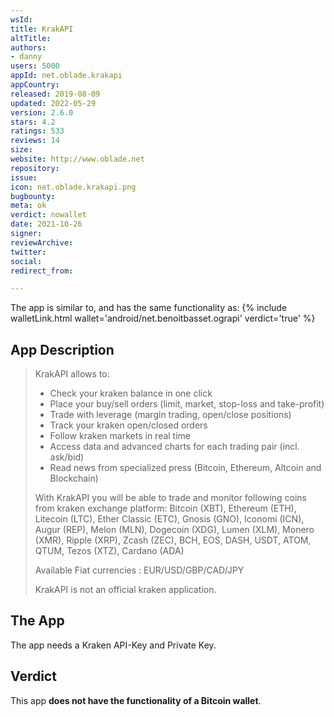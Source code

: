 ```yaml
---
wsId: 
title: KrakAPI
altTitle: 
authors:
- danny
users: 5000
appId: net.oblade.krakapi
appCountry: 
released: 2019-08-09
updated: 2022-05-29
version: 2.6.0
stars: 4.2
ratings: 533
reviews: 14
size: 
website: http://www.oblade.net
repository: 
issue: 
icon: net.oblade.krakapi.png
bugbounty: 
meta: ok
verdict: nowallet
date: 2021-10-26
signer: 
reviewArchive: 
twitter: 
social: 
redirect_from: 

---
```


The app is similar to, and has the same functionality as:
{% include walletLink.html wallet='android/net.benoitbasset.ograpi' verdict='true' %}

## App Description

> KrakAPI allows to:
> - Check your kraken balance in one click
> - Place your buy/sell orders (limit, market, stop-loss and take-profit)
> - Trade with leverage (margin trading, open/close positions)
> - Track your kraken open/closed orders
> - Follow kraken markets in real time
> - Access data and advanced charts for each trading pair (incl. ask/bid)
> - Read news from specialized press (Bitcoin, Ethereum, Altcoin and Blockchain)
>
> With KrakAPI you will be able to trade and monitor following coins from kraken exchange platform: Bitcoin (XBT), Ethereum (ETH), Litecoin (LTC), Ether Classic (ETC), Gnosis (GNO), Iconomi (ICN), Augur (REP), Melon (MLN), Dogecoin (XDG), Lumen (XLM), Monero (XMR), Ripple (XRP), Zcash (ZEC), BCH, EOS, DASH, USDT, ATOM, QTUM, Tezos (XTZ), Cardano (ADA)
> 
> Available Fiat currencies : EUR/USD/GBP/CAD/JPY
>
> KrakAPI is not an official kraken application.

## The App

The app needs a Kraken API-Key and Private Key. 

## Verdict

This app **does not have the functionality of a Bitcoin wallet**.

